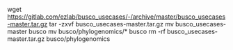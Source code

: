 wget https://gitlab.com/ezlab/busco_usecases/-/archive/master/busco_usecases-master.tar.gz
tar -zxvf busco_usecases-master.tar.gz
mv busco_usecases-master busco
mv busco/phylogenomics/* busco 
rm -rf busco_usecases-master.tar.gz busco/phylogenomics